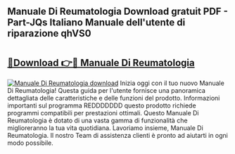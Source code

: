 ## Manuale Di Reumatologia Download gratuit PDF - Part-JQs Italiano Manuale dell'utente di riparazione qhVS0

# <h2><a href="http://dfc4dx.blite.top/?on=Manuale+Di+Reumatologia">🔗Download 👉🔴 Manuale Di Reumatologia</a></h2>

[![Manuale Di Reumatologia download](https://i.imgur.com/lujVjoI.png)](http://dfc4dx.blite.top/?on=Manuale+Di+Reumatologia)
Inizia oggi con il tuo nuovo Manuale Di Reumatologia! Questa guida per l'utente fornisce una panoramica dettagliata delle caratteristiche e delle funzioni del prodotto. Informazioni importanti sul programma REDDDDDDD questo prodotto richiede programmi compatibili per prestazioni ottimali. Questo Manuale Di Reumatologia è dotato di una vasta gamma di funzionalità che miglioreranno la tua vita quotidiana. Lavoriamo insieme, Manuale Di Reumatologia. Il nostro Team di assistenza clienti è pronto ad aiutarti in ogni modo possibile.
